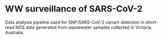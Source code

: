 # WW surveillance of SARS-CoV-2
Data analysis pipeline used for SNP/SARS-CoV-2 variant detection in short-read NGS data generated from wastewater samples collected in Victoria, Australia.

